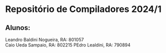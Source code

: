 # Repositório de Compiladores 2024/1

## Alunos:
  Leandro Baldini Nogueira, RA: 801057  
  Caio Ueda Sampaio, RA: 802215
  PEdro Lealdini, RA: 790894
